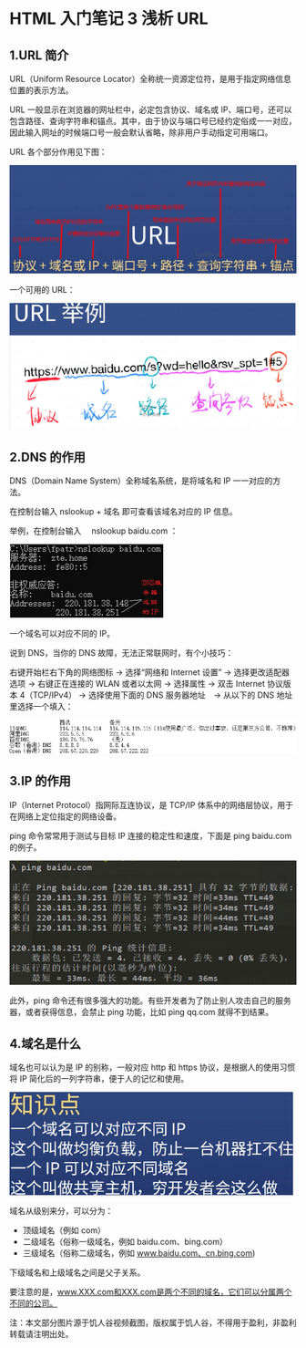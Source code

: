 ﻿# HTML 入门笔记 3 浅析 URL

## 1.URL 简介

URL（Uniform Resource Locator）全称统一资源定位符，是用于指定网络信息位置的表示方法。

URL 一般显示在浏览器的网址栏中，必定包含协议、域名或 IP、端口号，还可以包含路径、查询字符串和锚点。其中，由于协议与端口号已经约定俗成一一对应，因此输入网址的时候端口号一般会默认省略，除非用户手动指定可用端口。

URL 各个部分作用见下图：

![image](BlogDemo_Image/HTML_Note3_1.png)

一个可用的 URL：

![image](BlogDemo_Image/HTML_Note3_2.png)

## 2.DNS 的作用

DNS（Domain Name System）全称域名系统，是将域名和 IP 一一对应的方法。

在控制台输入 nslookup + 域名 即可查看该域名对应的 IP 信息。

举例，在控制台输入　 nslookup baidu.com ：

![image](BlogDemo_Image/HTML_Note3_4.png)

一个域名可以对应不同的 IP。

说到 DNS，当你的 DNS 故障，无法正常联网时，有个小技巧：

右键开始栏右下角的网络图标 -> 选择“网络和 Internet 设置” -> 选择更改适配器选项 -> 右键正在连接的 WLAN 或者以太网 -> 选择属性 -> 双击 Internet 协议版本 4（TCP/IPv4） -> 选择使用下面的 DNS 服务器地址　-> 从以下的 DNS 地址里选择一个填入：

![image](BlogDemo_Image/HTML_Note3_5Update.png)

## 3.IP 的作用

IP（Internet Protocol）指网际互连协议，是 TCP/IP 体系中的网络层协议，用于在网络上定位指定的网络设备。

ping 命令常常用于测试与目标 IP 连接的稳定性和速度，下面是 ping baidu.com 的例子。

![image](BlogDemo_Image/HTML_Note3_6.png)

此外，ping 命令还有很多强大的功能。有些开发者为了防止别人攻击自己的服务器，或者获得信息，会禁止 ping 功能，比如 ping qq.com 就得不到结果。

## 4.域名是什么

域名也可以认为是 IP 的别称，一般对应 http 和 https 协议，是根据人的使用习惯将 IP 简化后的一列字符串，便于人的记忆和使用。

![image](BlogDemo_Image/HTML_Note3_3.png)

域名从级别来分，可以分为：

- 顶级域名（例如 com）
- 二级域名（俗称一级域名，例如 baidu.com、bing.com）
- 三级域名（俗称二级域名，例如 www.baidu.com、cn.bing.com)

下级域名和上级域名之间是父子关系。

要注意的是，www.XXX.com和XXX.com是两个不同的域名，它们可以分属两个不同的公司。

注：本文部分图片源于饥人谷视频截图，版权属于饥人谷，不得用于盈利，非盈利转载请注明出处。
